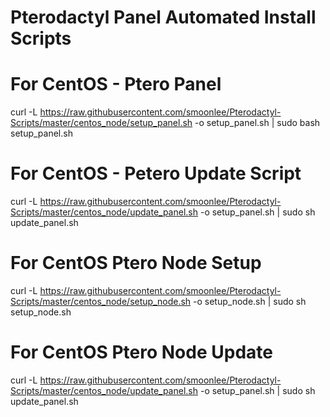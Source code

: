 # Pterodactyl Panel Automated Install Scripts

# For CentOS - Ptero Panel
curl -L https://raw.githubusercontent.com/smoonlee/Pterodactyl-Scripts/master/centos_node/setup_panel.sh -o setup_panel.sh | sudo bash setup_panel.sh

# For CentOS - Petero Update Script
curl -L https://raw.githubusercontent.com/smoonlee/Pterodactyl-Scripts/master/centos_node/update_panel.sh -o setup_panel.sh | sudo sh update_panel.sh

# For CentOS Ptero Node Setup
curl -L https://raw.githubusercontent.com/smoonlee/Pterodactyl-Scripts/master/centos_node/setup_node.sh -o setup_node.sh | sudo sh setup_node.sh

# For CentOS Ptero Node Update
curl -L https://raw.githubusercontent.com/smoonlee/Pterodactyl-Scripts/master/centos_node/update_panel.sh -o setup_panel.sh | sudo sh update_panel.sh

